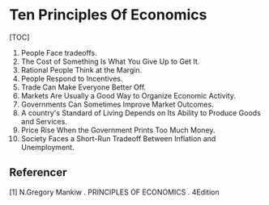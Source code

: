 # Ten Principles Of Economics

[TOC]

1. People Face tradeoffs.
2. The Cost of Something Is What You Give Up to Get It.
3. Rational People Think at the Margin.
4. People Respond to Incentives.
5. Trade Can Make Everyone Better Off.
6. Markets Are Usually a Good Way to Organize Economic Activity.
7. Governments Can Sometimes Improve Market Outcomes.
8. A country's Standard of Living Depends on Its Ability to Produce Goods and Services.
9. Price Rise When the Government Prints Too Much Money.
10. Society Faces a Short-Run Tradeoff Between Inflation and Unemployment.



## Referencer

[1] N.Gregory Mankiw . PRINCIPLES OF ECONOMICS . 4Edition